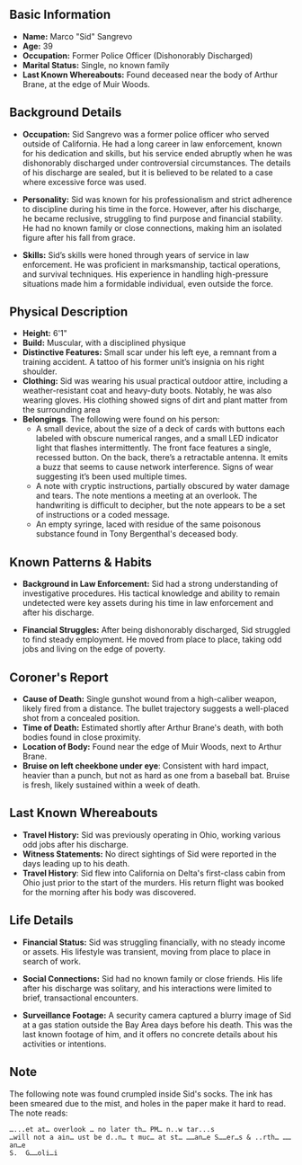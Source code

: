 ## Basic Information

- **Name:** Marco "Sid" Sangrevo
- **Age:** 39
- **Occupation:** Former Police Officer (Dishonorably Discharged)
- **Marital Status:** Single, no known family
- **Last Known Whereabouts:** Found deceased near the body of Arthur Brane, at the edge of Muir Woods.

## Background Details

- **Occupation:** Sid Sangrevo was a former police officer who served outside of California. He had a long career in law enforcement, known for his dedication and skills, but his service ended abruptly when he was dishonorably discharged under controversial circumstances. The details of his discharge are sealed, but it is believed to be related to a case where excessive force was used.

- **Personality:** Sid was known for his professionalism and strict adherence to discipline during his time in the force. However, after his discharge, he became reclusive, struggling to find purpose and financial stability. He had no known family or close connections, making him an isolated figure after his fall from grace.

- **Skills:** Sid’s skills were honed through years of service in law enforcement. He was proficient in marksmanship, tactical operations, and survival techniques. His experience in handling high-pressure situations made him a formidable individual, even outside the force.

## Physical Description

- **Height:** 6'1"
- **Build:** Muscular, with a disciplined physique
- **Distinctive Features:** Small scar under his left eye, a remnant from a training accident. A tattoo of his former unit’s insignia on his right shoulder.
- **Clothing:** Sid was wearing his usual practical outdoor attire, including a weather-resistant coat and heavy-duty boots. Notably, he was also wearing gloves. His clothing showed signs of dirt and plant matter from the surrounding area
- **Belongings**. The following were found on his person:
  - A small device, about the size of a deck of cards with buttons each labeled with obscure numerical ranges, and a small LED indicator light that flashes intermittently. The front face features a single, recessed button. On the back, there’s a retractable antenna. It emits a buzz that seems to cause network interference. Signs of wear suggesting it’s been used multiple times.
  - A note with cryptic instructions, partially obscured by water damage and tears. The note mentions a meeting at an overlook. The handwriting is difficult to decipher, but the note appears to be a set of instructions or a coded message.
  - An empty syringe, laced with residue of the same poisonous substance found in Tony Bergenthal's deceased body.

## Known Patterns & Habits

- **Background in Law Enforcement:** Sid had a strong understanding of investigative procedures. His tactical knowledge and ability to remain undetected were key assets during his time in law enforcement and after his discharge.

- **Financial Struggles:** After being dishonorably discharged, Sid struggled to find steady employment. He moved from place to place, taking odd jobs and living on the edge of poverty.

## Coroner's Report

- **Cause of Death:** Single gunshot wound from a high-caliber weapon, likely fired from a distance. The bullet trajectory suggests a well-placed shot from a concealed position.
- **Time of Death:** Estimated shortly after Arthur Brane's death, with both bodies found in close proximity.
- **Location of Body:** Found near the edge of Muir Woods, next to Arthur Brane.
- **Bruise on left cheekbone under eye**: Consistent with hard impact, heavier than a punch, but not as hard as one from a baseball bat. Bruise is fresh, likely sustained within a week of death.

## Last Known Whereabouts

- **Travel History:** Sid was previously operating in Ohio, working various odd jobs after his discharge.
- **Witness Statements:** No direct sightings of Sid were reported in the days leading up to his death.
- **Travel History**: Sid flew into California on Delta's first-class cabin from Ohio just prior to the start of the murders. His return flight was booked for the morning after his body was discovered.

## Life Details

- **Financial Status:** Sid was struggling financially, with no steady income or assets. His lifestyle was transient, moving from place to place in search of work.
  
- **Social Connections:** Sid had no known family or close friends. His life after his discharge was solitary, and his interactions were limited to brief, transactional encounters.
  
- **Surveillance Footage:** A security camera captured a blurry image of Sid at a gas station outside the Bay Area days before his death. This was the last known footage of him, and it offers no concrete details about his activities or intentions.

## Note

The following note was found crumpled inside Sid's socks. The ink has been smeared due to the mist, and holes in the paper make it hard to read. The note reads:

```
…...et at… overlook … no later th… PM… n..w tar...s
…will not a ain… ust be d..n… t muc… at st… ……an…e S……er…s & ..rth… ……an…e
S.  G……oli…i
```
